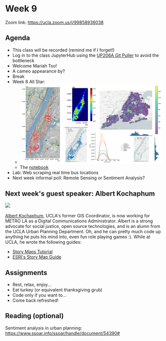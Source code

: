 # Week 9

Zoom link: https://ucla.zoom.us/j/99858936038

## Agenda
*   This class will be recorded (remind me if I forget!)
*   Log in to the class JupyterHub using the [UP206A Git Puller](https://jupyter.idre.ucla.edu/hub/user-redirect/git-pull?repo=https%3A%2F%2Fgithub.com%2Fyohman%2F21F-UP206A&urlpath=lab%2Ftree%2F21F-UP206A%2F&branch=master) to avoid the bottleneck
*   Welcome Mariah Tso!
*   A cameo appearance by?
*   Break
*   Week 8 All Star:
    * <a href="https://github.com/jjbasinger/up206a-jacob/blob/main/building%20permits%20notebook.ipynb"><img src="images/jacob.png" width=600></a>  
    * The [notebook](https://github.com/jjbasinger/up206a-jacob/blob/main/building%20permits%20notebook.ipynb)  
*   Lab: Web scraping real time bus locations
*   Next week informal poll: Remote Sensing or Sentiment Analysis?

## Next week's guest speaker: Albert Kochaphum

<img src="https://idre.ucla.edu/wp-content/uploads/2014/09/Albert-Kochaphum.jpg" width=200>

[Albert Kochaphum](https://www.linkedin.com/in/albertkun/), UCLA's former GIS Coordinator, is now working for METRO LA as a Digital Communications Administrator. Albert is a strong advocate for social justice, open source technologies, and is an alumn from the UCLA Urban Planning Department. Oh, and he can pretty much code up anything he puts his mind into, even fun role playing games :). While at UCLA, he wrote the following guides:

- [Story Maps Tutorial](https://ucladataguides.readthedocs.io/en/latest/presenting_data/storymaps.html)
- [ESRI's Story Map Guide](https://storymaps.arcgis.com/stories/429bc4eed5f145109e603c9711a33407)

## Assignments
- Rest, relax, enjoy...
- Eat turkey (or equivalent thanksgiving grub)
- Code only if you want to...
- Come back refreshed!

## Reading (optional)
Sentiment analysis in urban planning: https://www.ssoar.info/ssoar/handle/document/54390#
